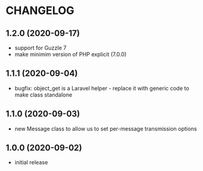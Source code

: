 CHANGELOG
=========

1.2.0 (2020-09-17)
------------------

* support for Guzzle 7
* make minimim version of PHP explicit (7.0.0)

1.1.1 (2020-09-04)
------------------

* bugfix: object_get is a Laravel helper - replace it with generic code to make class standalone

1.1.0 (2020-09-03)
------------------

* new Message class to allow us to set per-message transmission options

1.0.0 (2020-09-02)
------------------

* initial release